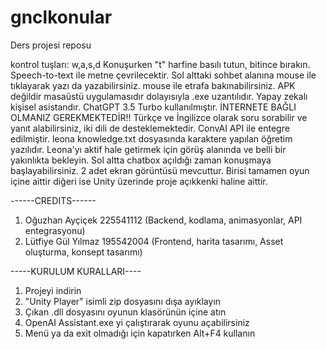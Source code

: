 # gnclkonular
Ders projesi reposu

kontrol tuşları: w,a,s,d
Konuşurken "t" harfine basılı tutun, bitince bırakın. Speech-to-text ile metne çevrilecektir. Sol alttaki sohbet alanına mouse ile tıklayarak yazı da yazabilirsiniz.
mouse ile etrafa bakınabilirsiniz. APK değildir masaüstü uygulamasıdır dolayısıyla .exe uzantılıdır. Yapay zekalı kişisel asistandır. ChatGPT 3.5 Turbo kullanılmıştır. İNTERNETE BAĞLI OLMANIZ GEREKMEKTEDİR!!
Türkçe ve İngilizce olarak soru sorabilir ve yanıt alabilirsiniz, iki dili de desteklemektedir. ConvAI API ile entegre edilmiştir. leona knowledge.txt dosyasında karaktere yapılan öğretim yazılıdır.
Leona'yı aktif hale getirmek için görüş alanında ve belli bir yakınlıkta bekleyin. Sol altta chatbox açıldığı zaman konuşmaya başlayabilirsiniz.
2 adet ekran görüntüsü mevcuttur. Birisi tamamen oyun içine aittir diğeri ise Unity üzerinde proje açıkkenki haline aittir.

------CREDITS------
1) Oğuzhan Ayçiçek 225541112 (Backend, kodlama, animasyonlar, API entegrasyonu)
2) Lütfiye Gül Yılmaz 195542004 (Frontend, harita tasarımı, Asset oluşturma, konsept tasarımı)

-----KURULUM KURALLARI----
1) Projeyi indirin
2) "Unity Player" isimli zip dosyasını dışa ayıklayın
3) Çıkan .dll dosyasını oyunun klasörünün içine atın
4) OpenAI Assistant.exe yi çalıştırarak oyunu açabilirsiniz
5) Menü ya da exit olmadığı için kapatırken Alt+F4 kullanın
